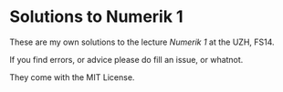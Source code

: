 # Solutions to Numerik 1

These are my own solutions to the lecture *Numerik 1* at the UZH, FS14.

If you find errors, or advice please do fill an issue, or whatnot.

They come with the MIT License.
